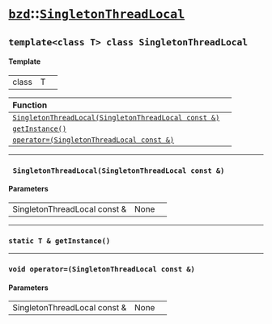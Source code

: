 # [`bzd`](../../index.md)::[`SingletonThreadLocal`](../index.md)

## `template<class T> class SingletonThreadLocal`

#### Template
||||
|---:|:---|:---|
|class|T||

|Function||
|:---|:---|
|[`SingletonThreadLocal(SingletonThreadLocal const &)`](./index.md)||
|[`getInstance()`](./index.md)||
|[`operator=(SingletonThreadLocal const &)`](./index.md)||
------
### ` SingletonThreadLocal(SingletonThreadLocal const &)`

#### Parameters
||||
|---:|:---|:---|
|SingletonThreadLocal const &|None||
------
### `static T & getInstance()`

------
### `void operator=(SingletonThreadLocal const &)`

#### Parameters
||||
|---:|:---|:---|
|SingletonThreadLocal const &|None||
